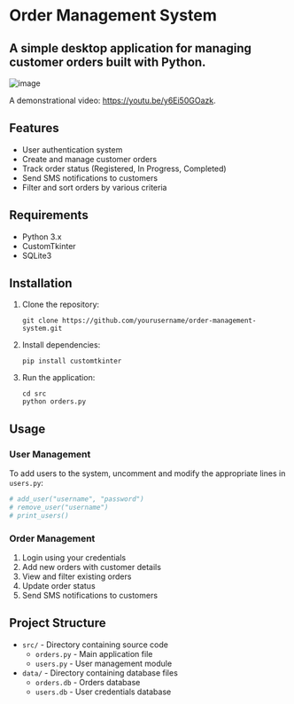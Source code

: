 # Order Management System

## A simple desktop application for managing customer orders built with Python.

![image](https://github.com/user-attachments/assets/f1dd371b-0212-4f93-b8ef-f659732ed8b5)

A demonstrational video: https://youtu.be/y6Ei50GOazk.

## Features

- User authentication system
- Create and manage customer orders
- Track order status (Registered, In Progress, Completed)
- Send SMS notifications to customers
- Filter and sort orders by various criteria

## Requirements

- Python 3.x
- CustomTkinter
- SQLite3

## Installation

1. Clone the repository:
   ```
   git clone https://github.com/yourusername/order-management-system.git
   ```

2. Install dependencies:
   ```
   pip install customtkinter
   ```

3. Run the application:
   ```
   cd src
   python orders.py
   ```

## Usage

### User Management

To add users to the system, uncomment and modify the appropriate lines in `users.py`:

```python
# add_user("username", "password")
# remove_user("username")
# print_users()
```

### Order Management

1. Login using your credentials
2. Add new orders with customer details
3. View and filter existing orders
4. Update order status
5. Send SMS notifications to customers

## Project Structure

- `src/` - Directory containing source code
   - `orders.py` - Main application file
   - `users.py` - User management module
- `data/` - Directory containing database files
  - `orders.db` - Orders database
  - `users.db` - User credentials database
